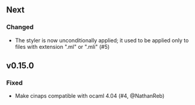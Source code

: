 ## Next

### Changed

- The styler is now unconditionally applied; it used to be applied only to
  files with extension ".ml" or ".mli" (#5)

## v0.15.0

### Fixed

- Make cinaps compatible with ocaml 4.04 (#4, @NathanReb)
